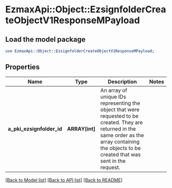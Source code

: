 # EzmaxApi::Object::EzsignfolderCreateObjectV1ResponseMPayload

## Load the model package
```perl
use EzmaxApi::Object::EzsignfolderCreateObjectV1ResponseMPayload;
```

## Properties
Name | Type | Description | Notes
------------ | ------------- | ------------- | -------------
**a_pki_ezsignfolder_id** | **ARRAY[int]** | An array of unique IDs representing the object that were requested to be created.  They are returned in the same order as the array containing the objects to be created that was sent in the request. | 

[[Back to Model list]](../README.md#documentation-for-models) [[Back to API list]](../README.md#documentation-for-api-endpoints) [[Back to README]](../README.md)


